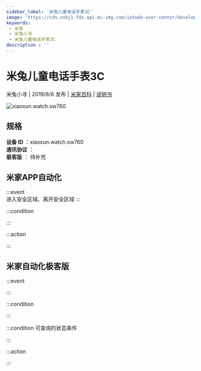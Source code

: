 ```yaml
---
sidebar_label: '米兔儿童电话手表3C'
image: 'https://cdn.cnbj1.fds.api.mi-img.com/iotweb-user-center/developer_16788709873155JLBHQGH.png?GalaxyAccessKeyId=AKVGLQWBOVIRQ3XLEW&Expires=9223372036854775807&Signature=bpiPf+QQhR7eaDBSe7mVzgndlNc='
keywords: 
 - 米家
 - 米兔小寻
 - 米兔儿童电话手表3C
description : ''
---
```

# 米兔儿童电话手表3C

米兔小寻 | 2019/8/6 发布 | [米家百科](https://home.mi.com/webapp/content/baike/product/index.html?model=xiaoxun.watch.sw760) | [说明书](https://home.mi.com/views/introduction.html?model=xiaoxun.watch.sw760&region=cn)

![xiaoxun.watch.sw760](https://cdn.cnbj1.fds.api.mi-img.com/iotweb-user-center/developer_16788709873155JLBHQGH.png?GalaxyAccessKeyId=AKVGLQWBOVIRQ3XLEW&Expires=9223372036854775807&Signature=bpiPf+QQhR7eaDBSe7mVzgndlNc=)

## 规格  
> 
**设备 ID** ：xiaoxun.watch.sw760  
**通讯协议** ：  
**极客版**  ： 待补充 


## 米家APP自动化  

:::event  
进入安全区域、离开安全区域
:::

:::condition  

:::

:::action   

:::

## 米家自动化极客版  

:::event  

:::

:::condition  

:::

:::condition 可查询的状态条件  

:::

:::action  

:::

        
